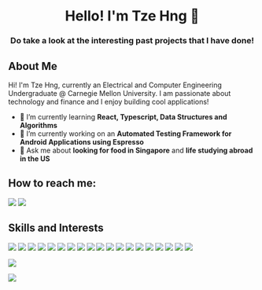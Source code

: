 <h1 align="center">Hello! I'm Tze Hng	👋</h1>
<h3 align="center">Do take a look at the interesting past projects that I have done!</h3>

## About Me

Hi! I'm Tze Hng, currently an Electrical and Computer Engineering Undergraduate @ Carnegie Mellon University. I am passionate about technology and finance and I enjoy building cool applications!
	
- 🌱 I’m currently learning **React, Typescript, Data Structures and Algorithms**
- 🔭 I’m currently working on an **Automated Testing Framework for Android Applications using Espresso**
- 💬 Ask me about **looking for food in Singapore** and **life studying abroad in the US**


## How to reach me:
<p align = "left">
<a href = "https://www.linkedin.com/in/tzehng" target="_blank"><img src="https://img.shields.io/badge/LinkedIn-0077B5?style=for-the-badge&logo=linkedin&logoColor=white"/></a>
<a href = "https://github.com/Icyviolet23" target="_blank"><img src="https://img.shields.io/badge/GitHub-100000?style=for-the-badge&logo=github&logoColor=white"/></a>
</p>

## Skills and Interests
<p align = "left">
<img src="https://img.shields.io/badge/Python-FFD43B?style=for-the-badge&logo=python&logoColor=blue"/>
<img src="https://img.shields.io/badge/C-00599C?style=for-the-badge&logo=c&logoColor=white"/>
<img src="https://img.shields.io/badge/HTML5-E34F26?style=for-the-badge&logo=html5&logoColor=white"/>
<img src="https://img.shields.io/badge/JavaScript-323330?style=for-the-badge&logo=javascript&logoColor=F7DF1E"/>
<img src="https://img.shields.io/badge/Kotlin-0095D5?&style=for-the-badge&logo=kotlin&logoColor=white"/>
<img src="https://img.shields.io/badge/Pandas-2C2D72?style=for-the-badge&logo=pandas&logoColor=white"/>
<img src="https://img.shields.io/badge/TypeScript-007ACC?style=for-the-badge&logo=typescript&logoColor=white"/>
<img src="https://img.shields.io/badge/Tableau-E97627?style=for-the-badge&logo=Tableau&logoColor=white"/>
<img src="https://img.shields.io/badge/Twilio-F22F46?style=for-the-badge&logo=Twilio&logoColor=white"/>
<img src="https://img.shields.io/badge/MySQL-005C84?style=for-the-badge&logo=mysql&logoColor=white"/>
<img src="https://img.shields.io/badge/MongoDB-4EA94B?style=for-the-badge&logo=mongodb&logoColor=white"/>
<img src="https://img.shields.io/badge/conda-342B029.svg?&style=for-the-badge&logo=anaconda&logoColor=white"/>
<img src="https://img.shields.io/badge/fastapi-109989?style=for-the-badge&logo=FASTAPI&logoColor=white"/>
<img src="https://img.shields.io/badge/firebase-ffca28?style=for-the-badge&logo=firebase&logoColor=black"/>
<img src="https://img.shields.io/badge/gradle-02303A?style=for-the-badge&logo=gradle&logoColor=white"/>
<img src="https://img.shields.io/badge/Junit5-25A162?style=for-the-badge&logo=junit5&logoColor=white"/>
<img src="https://img.shields.io/badge/Jupyter-F37626.svg?&style=for-the-badge&logo=Jupyter&logoColor=white"/>
<img src="https://img.shields.io/badge/Node.js-339933?style=for-the-badge&logo=nodedotjs&logoColor=white"/>
<img src="https://img.shields.io/badge/React-20232A?style=for-the-badge&logo=react&logoColor=61DAFB"/>
</p>


<p><img src="https://github-profile-summary-cards.vercel.app/api/cards/profile-details?username=Icyviolet23&theme=vue"/></p>

<p><img src="https://github-readme-stats.vercel.app/api?username=Icyviolet23"/></p>
